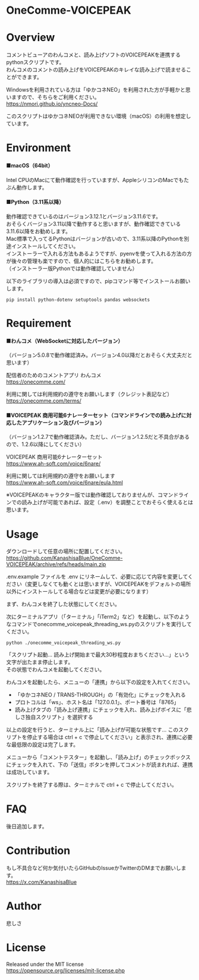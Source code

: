 # OneComme-VOICEPEAK

# Overview

コメントビューアのわんコメと、読み上げソフトのVOICEPEAKを連携するpythonスクリプトです。  
わんコメのコメントの読み上げをVOICEPEAKのキレイな読み上げで読ませることができます。  

Windowsを利用されている方は「ゆかコネNEO」を利用された方が手軽かと思いますので、そちらをご利用ください。  
https://nmori.github.io/yncneo-Docs/

このスクリプトはゆかコネNEOが利用できない環境（macOS）の利用を想定しています。

# Environment

#### ■macOS（64bit）  
Intel CPUのMacにて動作確認を行っていますが、AppleシリコンのMacでもたぶん動作します。  

#### ■Python（3.11系以降）
動作確認できているのはバージョン3.12.1とバージョン3.11.6です。  
おそらくバージョン3.11以降で動作すると思いますが、動作確認できている3.11.6以降をお勧めします。  
Mac標準で入ってるPythonはバージョンが古いので、3.11系以降のPythonを別途インストールしてください。  
インストーラーで入れる方法もあるようですが、pyenvを使って入れる方法の方が後々の管理も楽ですので、個人的にはこちらをお勧めします。  
（インストーラー版Pythonでは動作確認していません）

以下のライブラリの導入は必須ですので、pipコマンド等でインストールお願いします。

`pip install python-dotenv setuptools pandas websockets`

# Requirement

#### ■わんコメ（WebSocketに対応したバージョン）
（バージョン5.0.8で動作確認済み。バージョン4.0以降だとおそらく大丈夫だと思います）  

配信者のためのコメントアプリ わんコメ  
https://onecomme.com/

利用に関しては利用規約の遵守をお願いします（クレジット表記など）  
https://onecomme.com/terms/

#### ■VOICEPEAK 商用可能6ナレーターセット（コマンドラインでの読み上げに対応したアプリケーション及びバージョン）
（バージョン1.2.7で動作確認済み。ただし、バージョン1.2.5だと不具合があるので、1.2.6以降にしてください）

VOICEPEAK 商用可能6ナレーターセット  
https://www.ah-soft.com/voice/6nare/

利用に関しては利用規約の遵守をお願いします  
https://www.ah-soft.com/voice/6nare/eula.html

※VOICEPEAKのキャラクター版では動作確認しておりませんが、コマンドラインでの読み上げが可能であれば、設定（.env）を調整ことでおそらく使えるとは思います。

# Usage

ダウンロードして任意の場所に配置してください。  
https://github.com/KanashisaBlue/OneComme-VOICEPEAK/archive/refs/heads/main.zip

.env.example ファイルを .env にリネームして、必要に応じて内容を変更してください（変更しなくても動くとは思いますが、VOICEPEAKをデフォルトの場所以外にインストールしてる場合などは変更が必要になります）  

まず、わんコメを終了した状態にしてください。  

次にターミナルアプリ（「ターミナル」「iTerm2」など）を起動し、以下のようなコマンドでonecomme_voicepeak_threading_ws.pyのスクリプトを実行してください。

`python ./onecomme_voicepeak_threading_ws.py`

「スクリプト起動... 読み上げ開始まで最大30秒程度おまちください...」という文字が出たまま停止します。  
その状態でわんコメを起動してください。

わんコメを起動したら、メニューの「連携」から以下の設定を入れてください。  

- 「ゆかコネNEO / TRANS-THROUGH」の「有効化」にチェックを入れる
- プロトコルは「ws」、ホスト名は「127.0.0.1」、ポート番号は「8765」
- 読み上げタブの「読み上げ連携」にチェックを入れ、読み上げボイスに「悲しさ独自スクリプト」を選択する

以上の設定を行うと、ターミナル上に「読み上げが可能な状態です... このスクリプトを停止する場合は ctrl + c で停止してください」と表示され、連携に必要な最低限の設定は完了します。

メニューから「コメントテスター」を起動し、「読み上げ」のチェックボックスにチェックを入れて、下の「送信」ボタンを押してコメントが読まれれば、連携は成功しています。  

スクリプトを終了する際は、ターミナルで ctrl + c で停止してください。

# FAQ

後日追加します。

# Contribution

もし不具合など何か気付いたらGitHubのIssueかTwitterのDMまでお願いします。  
https://x.com/KanashisaBlue

# Author

悲しさ

# License

Released under the MIT license  
https://opensource.org/licenses/mit-license.php

